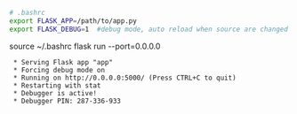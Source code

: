 ```bash
# .bashrc
export FLASK_APP=/path/to/app.py
export FLASK_DEBUG=1  #debug mode, auto reload when source are changed and other features
```
source ~/.bashrc
flask run --port=0.0.0.0

```
 * Serving Flask app "app"
 * Forcing debug mode on
 * Running on http://0.0.0.0:5000/ (Press CTRL+C to quit)
 * Restarting with stat
 * Debugger is active!
 * Debugger PIN: 287-336-933
```
